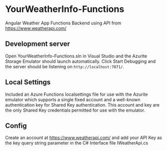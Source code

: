# YourWeatherInfo-Functions

Angular Weather App Functions Backend using API from https://www.weatherapi.com/

## Development server

Open YourWeatherInfo-Functions.sln in Visual Studio and the Azurite Storage Emulator should launch automatically.
Click Start Debugging and the server should be listening on `http://localhost:7071/`.

## Local Settings

Included an Azure Functions localsettings file for use with the Azurite emulator which supports a single fixed account and a well-known authentication key for Shared Key authentication. 
This account and key are the only Shared Key credentials permitted for use with the emulator.

## Config

Create an account at https://www.weatherapi.com/ and add your API Key as the key query string parameter in the C# Interface file
IWeatherApi.cs
